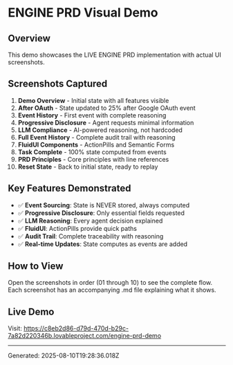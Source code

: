 # ENGINE PRD Visual Demo

## Overview
This demo showcases the LIVE ENGINE PRD implementation with actual UI screenshots.

## Screenshots Captured

1. **Demo Overview** - Initial state with all features visible
2. **After OAuth** - State updated to 25% after Google OAuth event
3. **Event History** - First event with complete reasoning
4. **Progressive Disclosure** - Agent requests minimal information
5. **LLM Compliance** - AI-powered reasoning, not hardcoded
6. **Full Event History** - Complete audit trail with reasoning
7. **FluidUI Components** - ActionPills and Semantic Forms
8. **Task Complete** - 100% state computed from events
9. **PRD Principles** - Core principles with line references
10. **Reset State** - Back to initial state, ready to replay

## Key Features Demonstrated

- ✅ **Event Sourcing**: State is NEVER stored, always computed
- ✅ **Progressive Disclosure**: Only essential fields requested
- ✅ **LLM Reasoning**: Every agent decision explained
- ✅ **FluidUI**: ActionPills provide quick paths
- ✅ **Audit Trail**: Complete traceability with reasoning
- ✅ **Real-time Updates**: State computes as events are added

## How to View

Open the screenshots in order (01 through 10) to see the complete flow.
Each screenshot has an accompanying .md file explaining what it shows.

## Live Demo

Visit: https://c8eb2d86-d79d-470d-b29c-7a82d220346b.lovableproject.com/engine-prd-demo

---
Generated: 2025-08-10T19:28:36.018Z
